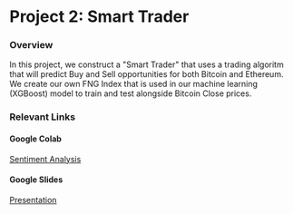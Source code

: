 # Project 2: Smart Trader

### Overview
In this project, we construct a "Smart Trader" that uses a trading algoritm that will predict Buy and Sell opportunities for both Bitcoin and Ethereum. We create our own FNG Index that is used in our machine learning (XGBoost) model to train and test alongside Bitcoin Close prices.

### Relevant Links
#### Google Colab
[Sentiment Analysis](https://colab.research.google.com/drive/1m0iSLzL3yKsciAHXnXDg5epechfGB8gJ?usp=sharing)

#### Google Slides
[Presentation](https://docs.google.com/presentation/d/1lwpJPOzr5rPNqX-f9l9oMDTmFlHSENj9t5oyqD06Tdk/edit?usp=sharing)